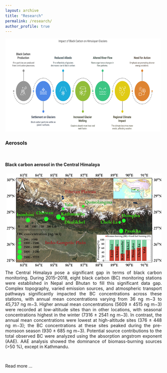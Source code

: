 ```yaml
---
layout: archive
title: "Research"
permalink: /research/
author_profile: true
---
```


<img src="/images/research.png" alt="Research" style="width:500px;height:300px;">

<h3>Aerosols</h3>
<br>
<br>
<b>Black carbon aerosol in the Central Himalaya</b>
<br>
<img src="/images/BC_Central_Himalaya.jpg" alt="Balck carbon in the Central Himalaya" width="500" height="300" align="right" style="margin-left: 20px; margin-top: 20px; margin-bottom: 10px;">
<p style="text-align: justify;">The Central Himalaya pose a significant gap in terms of black carbon monitoring. During 2015–2018, eight black carbon (BC) monitoring stations were established in Nepal and Bhutan to fill this significant data gap. Complex topography, varied emission sources, and atmospheric transport pathways significantly impacted the BC concentrations across these stations, with annual mean concentrations varying from 36 ng m−3 to 45,737 ng m−3. Higher annual mean concentrations (5609 ± 4515 ng m−3) were recorded at low-altitude sites than in other locations, with seasonal concentrations highest in the winter (7316 ± 2541 ng m−3). In contrast, the annual mean concentrations were lowest at high-altitude sites (376 ± 448 ng m−3); the BC concentrations at these sites peaked during the pre-monsoon season (930 ± 685 ng m−3). Potential source contributions to the total observed BC were analyzed using the absorption angstrom exponent (AAE). AAE analysis showed the dominance of biomass-burning sources (>50 %), except in Kathmandu.

​

Read more ...</p>

